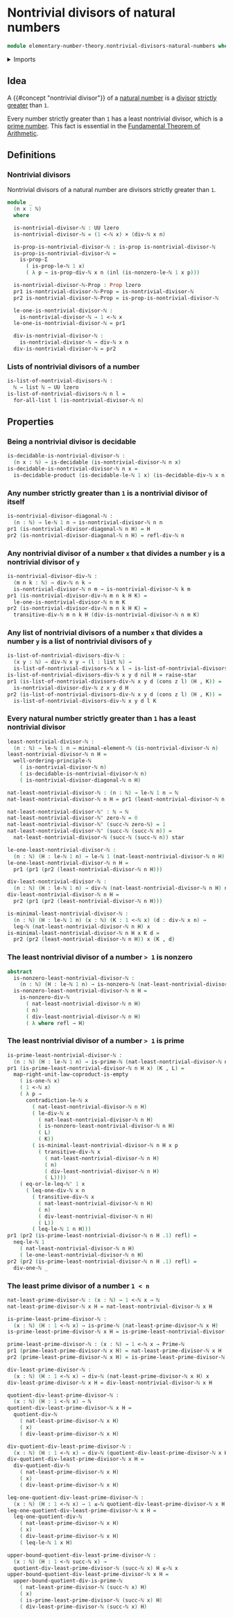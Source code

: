 # Nontrivial divisors of natural numbers

```agda
module elementary-number-theory.nontrivial-divisors-natural-numbers where
```

<details><summary>Imports</summary>

```agda
open import elementary-number-theory.divisibility-natural-numbers
open import elementary-number-theory.inequality-natural-numbers
open import elementary-number-theory.minimal-structured-natural-numbers
open import elementary-number-theory.natural-numbers
open import elementary-number-theory.prime-numbers
open import elementary-number-theory.strict-inequality-natural-numbers
open import elementary-number-theory.well-ordering-principle-natural-numbers

open import foundation.cartesian-product-types
open import foundation.coproduct-types
open import foundation.decidable-types
open import foundation.dependent-pair-types
open import foundation.identity-types
open import foundation.propositions
open import foundation.type-arithmetic-empty-type
open import foundation.unit-type
open import foundation.universe-levels

open import lists.lists
open import lists.universal-quantification-lists
```

</details>

## Idea

A {{#concept "nontrivial divisor"}} of a
[natural number](elementary-number-theory.natural-numbers.md) is a
[divisor](elementary-number-theory.divisibility-natural-numbers.md)
[strictly greater](elementary-number-theory.strict-inequality-natural-numbers.md)
than `1`.

Every number strictly greater than `1` has a least nontrivial divisor, which is
a [prime number](elementary-number-theory.prime-numbers.md). This fact is
essential in the
[Fundamental Theorem of Arithmetic](elementary-number-theory.fundamental-theorem-of-arithmetic.md).

## Definitions

### Nontrivial divisors

Nontrivial divisors of a natural number are divisors strictly greater than `1`.

```agda
module _
  (n x : ℕ)
  where

  is-nontrivial-divisor-ℕ : UU lzero
  is-nontrivial-divisor-ℕ = (1 <-ℕ x) × (div-ℕ x n)

  is-prop-is-nontrivial-divisor-ℕ : is-prop is-nontrivial-divisor-ℕ
  is-prop-is-nontrivial-divisor-ℕ =
    is-prop-Σ
      ( is-prop-le-ℕ 1 x)
      ( λ p → is-prop-div-ℕ x n (inl (is-nonzero-le-ℕ 1 x p)))

  is-nontrivial-divisor-ℕ-Prop : Prop lzero
  pr1 is-nontrivial-divisor-ℕ-Prop = is-nontrivial-divisor-ℕ
  pr2 is-nontrivial-divisor-ℕ-Prop = is-prop-is-nontrivial-divisor-ℕ

  le-one-is-nontrivial-divisor-ℕ :
    is-nontrivial-divisor-ℕ → 1 <-ℕ x
  le-one-is-nontrivial-divisor-ℕ = pr1

  div-is-nontrivial-divisor-ℕ :
    is-nontrivial-divisor-ℕ → div-ℕ x n
  div-is-nontrivial-divisor-ℕ = pr2
```

### Lists of nontrivial divisors of a number

```agda
is-list-of-nontrivial-divisors-ℕ :
  ℕ → list ℕ → UU lzero
is-list-of-nontrivial-divisors-ℕ n l =
  for-all-list l (is-nontrivial-divisor-ℕ n)
```

## Properties

### Being a nontrivial divisor is decidable

```agda
is-decidable-is-nontrivial-divisor-ℕ :
  (n x : ℕ) → is-decidable (is-nontrivial-divisor-ℕ n x)
is-decidable-is-nontrivial-divisor-ℕ n x =
  is-decidable-product (is-decidable-le-ℕ 1 x) (is-decidable-div-ℕ x n)
```

### Any number strictly greater than `1` is a nontrivial divisor of itself

```agda
is-nontrivial-divisor-diagonal-ℕ :
  (n : ℕ) → le-ℕ 1 n → is-nontrivial-divisor-ℕ n n
pr1 (is-nontrivial-divisor-diagonal-ℕ n H) = H
pr2 (is-nontrivial-divisor-diagonal-ℕ n H) = refl-div-ℕ n
```

### Any nontrivial divisor of a number `x` that divides a number `y` is a nontrivial divisor of `y`

```agda
is-nontrivial-divisor-div-ℕ :
  (m n k : ℕ) → div-ℕ n k →
  is-nontrivial-divisor-ℕ n m → is-nontrivial-divisor-ℕ k m
pr1 (is-nontrivial-divisor-div-ℕ m n k H K) =
  le-one-is-nontrivial-divisor-ℕ n m K
pr2 (is-nontrivial-divisor-div-ℕ m n k H K) =
  transitive-div-ℕ m n k H (div-is-nontrivial-divisor-ℕ n m K)
```

### Any list of nontrivial divisors of a number `x` that divides a number `y` is a list of nontrivial divisors of `y`

```agda
is-list-of-nontrivial-divisors-div-ℕ :
  (x y : ℕ) → div-ℕ x y → (l : list ℕ) →
  is-list-of-nontrivial-divisors-ℕ x l → is-list-of-nontrivial-divisors-ℕ y l
is-list-of-nontrivial-divisors-div-ℕ x y d nil H = raise-star
pr1 (is-list-of-nontrivial-divisors-div-ℕ x y d (cons z l) (H , K)) =
  is-nontrivial-divisor-div-ℕ z x y d H
pr2 (is-list-of-nontrivial-divisors-div-ℕ x y d (cons z l) (H , K)) =
  is-list-of-nontrivial-divisors-div-ℕ x y d l K
```

### Every natural number strictly greater than `1` has a least nontrivial divisor

```agda
least-nontrivial-divisor-ℕ :
  (n : ℕ) → le-ℕ 1 n → minimal-element-ℕ (is-nontrivial-divisor-ℕ n)
least-nontrivial-divisor-ℕ n H =
  well-ordering-principle-ℕ
    ( is-nontrivial-divisor-ℕ n)
    ( is-decidable-is-nontrivial-divisor-ℕ n)
    ( is-nontrivial-divisor-diagonal-ℕ n H)

nat-least-nontrivial-divisor-ℕ : (n : ℕ) → le-ℕ 1 n → ℕ
nat-least-nontrivial-divisor-ℕ n H = pr1 (least-nontrivial-divisor-ℕ n H)

nat-least-nontrivial-divisor-ℕ' : ℕ → ℕ
nat-least-nontrivial-divisor-ℕ' zero-ℕ = 0
nat-least-nontrivial-divisor-ℕ' (succ-ℕ zero-ℕ) = 1
nat-least-nontrivial-divisor-ℕ' (succ-ℕ (succ-ℕ n)) =
  nat-least-nontrivial-divisor-ℕ (succ-ℕ (succ-ℕ n)) star

le-one-least-nontrivial-divisor-ℕ :
  (n : ℕ) (H : le-ℕ 1 n) → le-ℕ 1 (nat-least-nontrivial-divisor-ℕ n H)
le-one-least-nontrivial-divisor-ℕ n H =
  pr1 (pr1 (pr2 (least-nontrivial-divisor-ℕ n H)))

div-least-nontrivial-divisor-ℕ :
  (n : ℕ) (H : le-ℕ 1 n) → div-ℕ (nat-least-nontrivial-divisor-ℕ n H) n
div-least-nontrivial-divisor-ℕ n H =
  pr2 (pr1 (pr2 (least-nontrivial-divisor-ℕ n H)))

is-minimal-least-nontrivial-divisor-ℕ :
  (n : ℕ) (H : le-ℕ 1 n) (x : ℕ) (K : 1 <-ℕ x) (d : div-ℕ x n) →
  leq-ℕ (nat-least-nontrivial-divisor-ℕ n H) x
is-minimal-least-nontrivial-divisor-ℕ n H x K d =
  pr2 (pr2 (least-nontrivial-divisor-ℕ n H)) x (K , d)
```

### The least nontrivial divisor of a number `> 1` is nonzero

```agda
abstract
  is-nonzero-least-nontrivial-divisor-ℕ :
    (n : ℕ) (H : le-ℕ 1 n) → is-nonzero-ℕ (nat-least-nontrivial-divisor-ℕ n H)
  is-nonzero-least-nontrivial-divisor-ℕ n H =
    is-nonzero-div-ℕ
      ( nat-least-nontrivial-divisor-ℕ n H)
      ( n)
      ( div-least-nontrivial-divisor-ℕ n H)
      ( λ where refl → H)
```

### The least nontrivial divisor of a number `> 1` is prime

```agda
is-prime-least-nontrivial-divisor-ℕ :
  (n : ℕ) (H : le-ℕ 1 n) → is-prime-ℕ (nat-least-nontrivial-divisor-ℕ n H)
pr1 (is-prime-least-nontrivial-divisor-ℕ n H x) (K , L) =
  map-right-unit-law-coproduct-is-empty
    ( is-one-ℕ x)
    ( 1 <-ℕ x)
    ( λ p →
      contradiction-le-ℕ x
        ( nat-least-nontrivial-divisor-ℕ n H)
        ( le-div-ℕ x
          ( nat-least-nontrivial-divisor-ℕ n H)
          ( is-nonzero-least-nontrivial-divisor-ℕ n H)
          ( L)
          ( K))
        ( is-minimal-least-nontrivial-divisor-ℕ n H x p
          ( transitive-div-ℕ x
            ( nat-least-nontrivial-divisor-ℕ n H)
            ( n)
            ( div-least-nontrivial-divisor-ℕ n H)
            ( L))))
    ( eq-or-le-leq-ℕ' 1 x
      ( leq-one-div-ℕ x n
        ( transitive-div-ℕ x
          ( nat-least-nontrivial-divisor-ℕ n H)
          ( n)
          ( div-least-nontrivial-divisor-ℕ n H)
          ( L))
        ( leq-le-ℕ 1 n H)))
pr1 (pr2 (is-prime-least-nontrivial-divisor-ℕ n H .1) refl) =
  neq-le-ℕ 1
    ( nat-least-nontrivial-divisor-ℕ n H)
    ( le-one-least-nontrivial-divisor-ℕ n H)
pr2 (pr2 (is-prime-least-nontrivial-divisor-ℕ n H .1) refl) =
  div-one-ℕ _
```

### The least prime divisor of a number `1 < n`

```agda
nat-least-prime-divisor-ℕ : (x : ℕ) → 1 <-ℕ x → ℕ
nat-least-prime-divisor-ℕ x H = nat-least-nontrivial-divisor-ℕ x H

is-prime-least-prime-divisor-ℕ :
  (x : ℕ) (H : 1 <-ℕ x) → is-prime-ℕ (nat-least-prime-divisor-ℕ x H)
is-prime-least-prime-divisor-ℕ x H = is-prime-least-nontrivial-divisor-ℕ x H

prime-least-prime-divisor-ℕ : (x : ℕ) → 1 <-ℕ x → Prime-ℕ
pr1 (prime-least-prime-divisor-ℕ x H) = nat-least-prime-divisor-ℕ x H
pr2 (prime-least-prime-divisor-ℕ x H) = is-prime-least-prime-divisor-ℕ x H

div-least-prime-divisor-ℕ :
  (x : ℕ) (H : 1 <-ℕ x) → div-ℕ (nat-least-prime-divisor-ℕ x H) x
div-least-prime-divisor-ℕ x H = div-least-nontrivial-divisor-ℕ x H

quotient-div-least-prime-divisor-ℕ :
  (x : ℕ) (H : 1 <-ℕ x) → ℕ
quotient-div-least-prime-divisor-ℕ x H =
  quotient-div-ℕ
    ( nat-least-prime-divisor-ℕ x H)
    ( x)
    ( div-least-prime-divisor-ℕ x H)

div-quotient-div-least-prime-divisor-ℕ :
  (x : ℕ) (H : 1 <-ℕ x) → div-ℕ (quotient-div-least-prime-divisor-ℕ x H) x
div-quotient-div-least-prime-divisor-ℕ x H =
  div-quotient-div-ℕ
    ( nat-least-prime-divisor-ℕ x H)
    ( x)
    ( div-least-prime-divisor-ℕ x H)

leq-one-quotient-div-least-prime-divisor-ℕ :
  (x : ℕ) (H : 1 <-ℕ x) → 1 ≤-ℕ quotient-div-least-prime-divisor-ℕ x H
leq-one-quotient-div-least-prime-divisor-ℕ x H =
  leq-one-quotient-div-ℕ
    ( nat-least-prime-divisor-ℕ x H)
    ( x)
    ( div-least-prime-divisor-ℕ x H)
    ( leq-le-ℕ 1 x H)

upper-bound-quotient-div-least-prime-divisor-ℕ :
  (x : ℕ) (H : 1 <-ℕ succ-ℕ x) →
  quotient-div-least-prime-divisor-ℕ (succ-ℕ x) H ≤-ℕ x
upper-bound-quotient-div-least-prime-divisor-ℕ x H =
  upper-bound-quotient-div-is-prime-ℕ
    ( nat-least-prime-divisor-ℕ (succ-ℕ x) H)
    ( x)
    ( is-prime-least-prime-divisor-ℕ (succ-ℕ x) H)
    ( div-least-prime-divisor-ℕ (succ-ℕ x) H)
```
